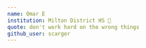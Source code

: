 ```yaml
---
name: Omar E
institution: Milton District HS 🚩 
quote: don't work hard on the wrong things
github_user: scarger
---
```

